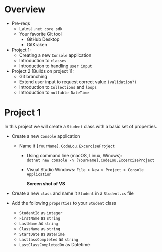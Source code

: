 # Overview

- Pre-reqs
    - Latest `.net core sdk`
    - Your favorite Git tool
        - GitHub Desktop
        - GitKraken
- Project 1:
    - Creating a new `Console` application
    - Introduction to `classes`
    - Introduction to handling `user input`
- Project 2 [Builds on project 1]:
    - Git branching
    - Extend user input to request correct value `(validation?)`
    - Introduction to `Collections` and `loops`
    - Introduction to `nullable DateTime`



# Project 1

In this project we will create a `Student` class with a basic set of properties.
- Create a new `Console` application 
    - Name it `[YourName].CodeLou.ExcerciseProject`
        - Using command line (macOS, Linux, Winows):    
        `dotnet new console -n [YourName].CodeLou.ExcerciseProject`
        - Visual Studio Windows:
            `File > New > Project > Console Application`

            __Screen shot of VS__

    
- Create a new `class` and name it `Student` in a `Student.cs` file
- Add the following `properties` to your `Student` class
    - `StudentId` as `integer`
    - `FirstName` as `string`
    - `LastName` as `string`
    - `ClassName` as `string`
    - `StartDate` as `DateTime`
    - `LastlassCompleted` as `string`
    - `LastClassCompletedOn` as Datetime
